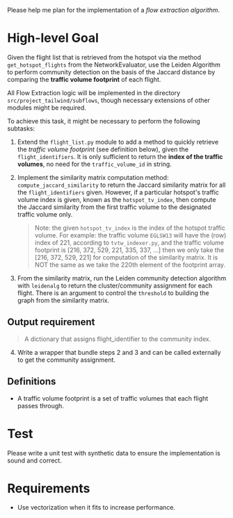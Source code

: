 Please help me plan for the implementation of a *flow extraction algorithm*.

# High-level Goal

Given the flight list that is retrieved from the hotspot via the method `get_hotspot_flights` from the NetworkEvaluator, use the Leiden Algorithm to perform community detection on the basis of the Jaccard distance by comparing the **traffic volume footprint** of each flight.

All Flow Extraction logic will be implemented in the directory `src/project_tailwind/subflows`, though necessary extensions of other modules might be required.

To achieve this task, it might be necessary to perform the following subtasks:

1. Extend the `flight_list.py` module to add a method to quickly retrieve the *traffic volume footprint* (see definition below), given the `flight_identifiers`. It is only sufficient to return the **index of the traffic volumes**, no need for the `traffic_volume_id` in string.

2. Implement the similarity matrix computation method: `compute_jaccard_similarity` to return the Jaccard similarity matrix for all the `flight_identifiers` given. However, if a particular hotspot's traffic volume index is given, known as the `hotspot_tv_index`, then compute the Jaccard similarity from the first traffic volume to the designated traffic volume only.

    > Note: the given `hotspot_tv_index` is the index of the hotspot traffic volume. For example: the traffic volume `EGLSW13` will have the (row) index of 221, according to `tvtw_indexer.py`, and the traffic volume footprint is [216, 372, 529, 221, 335, 337, ...] then we only take the [216, 372, 529, 221] for computation of the similarity matrix. It is NOT the same as we take the 220th element of the footprint array.

3. From the similarity matrix, run the Leiden community detection algorithm with `leidenalg` to return the cluster/community assignment for each flight. There is an argument to control the `threshold` to building the graph from the similarity matrix.

## Output requirement

> A dictionary that assigns flight_identifier to the community index.

4. Write a wrapper that bundle steps 2 and 3 and can be called externally to get the community assignment.

## Definitions
- A traffic volume footprint is a set of traffic volumes that each flight passes through.

# Test
Please write a unit test with synthetic data to ensure the implementation is sound and correct.

# Requirements
- Use vectorization when it fits to increase performance.